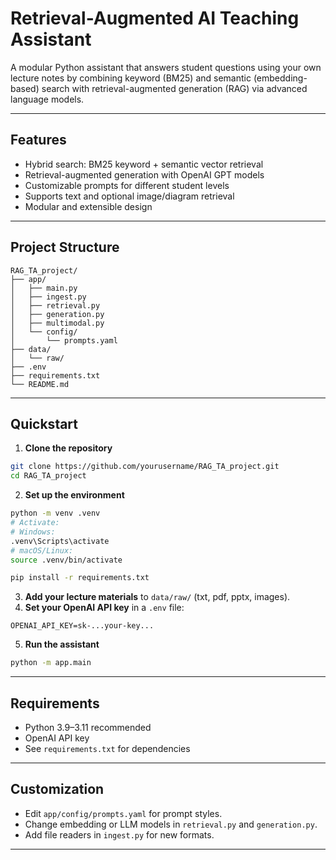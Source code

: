 # Retrieval-Augmented AI Teaching Assistant

A modular Python assistant that answers student questions using your own lecture notes by combining keyword (BM25) and semantic (embedding-based) search with retrieval-augmented generation (RAG) via advanced language models.

---

## Features

- Hybrid search: BM25 keyword + semantic vector retrieval
- Retrieval-augmented generation with OpenAI GPT models
- Customizable prompts for different student levels
- Supports text and optional image/diagram retrieval
- Modular and extensible design

---

## Project Structure

```
RAG_TA_project/
├── app/
│   ├── main.py
│   ├── ingest.py
│   ├── retrieval.py
│   ├── generation.py
│   ├── multimodal.py
│   └── config/
│       └── prompts.yaml
├── data/
│   └── raw/
├── .env
├── requirements.txt
└── README.md
```


---

## Quickstart

1. **Clone the repository**

```bash
git clone https://github.com/yourusername/RAG_TA_project.git
cd RAG_TA_project
```

2. **Set up the environment**

```bash
python -m venv .venv
# Activate:
# Windows:
.venv\Scripts\activate
# macOS/Linux:
source .venv/bin/activate

pip install -r requirements.txt
```

3. **Add your lecture materials** to `data/raw/` (txt, pdf, pptx, images).
4. **Set your OpenAI API key** in a `.env` file:

```
OPENAI_API_KEY=sk-...your-key...
```

5. **Run the assistant**

```bash
python -m app.main
```


---

## Requirements

- Python 3.9–3.11 recommended
- OpenAI API key
- See `requirements.txt` for dependencies

---

## Customization

- Edit `app/config/prompts.yaml` for prompt styles.
- Change embedding or LLM models in `retrieval.py` and `generation.py`.
- Add file readers in `ingest.py` for new formats.

---
